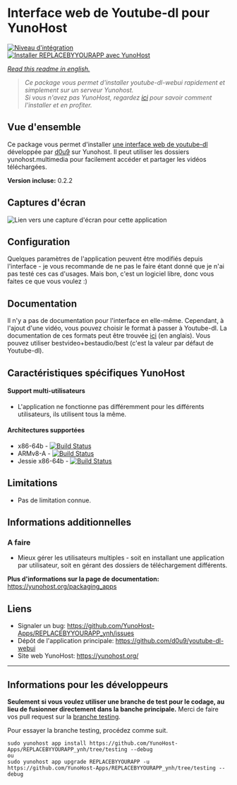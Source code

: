 # Interface web de Youtube-dl pour YunoHost

[![Niveau d'intégration](https://dash.yunohost.org/integration/REPLACEBYYOURAPP.svg)](https://dash.yunohost.org/appci/app/REPLACEBYYOURAPP)  
[![Installer REPLACEBYYOURAPP avec YunoHost](https://install-app.yunohost.org/install-with-yunohost.png)](https://install-app.yunohost.org/?app=REPLACEBYYOURAPP)

*[Read this readme in english.](./README.md)* 

> *Ce package vous permet d'installer youtube-dl-webui rapidement et simplement sur un serveur Yunohost.  
Si vous n'avez pas YunoHost, regardez [ici](https://yunohost.org/#/install) pour savoir comment l'installer et en profiter.*

## Vue d'ensemble
Ce package vous permet d'installer [une interface web de youtube-dl](https://github.com/d0u9/youtube-dl-webui) développée par [d0u9](https://github.com/d0u9) sur Yunohost. Il peut utiliser les dossiers yunohost.multimedia pour facilement accéder et partager les vidéos téléchargées.

**Version incluse:** 0.2.2

## Captures d'écran

![Lien vers une capture d'écran pour cette application](https://github.com/roukydesbois/youtube-dl-webui/raw/master/screen_shot/1.gif)

## Configuration

Quelques paramètres de l'application peuvent être modifiés depuis l'interface - je vous recommande de ne pas le faire étant donné que je n'ai pas testé ces cas d'usages. Mais bon, c'est un logiciel libre, donc vous faites ce que vous voulez :)

## Documentation

Il n'y a pas de documentation pour l'interface en elle-même. Cependant, à l'ajout d'une vidéo, vous pouvez choisir le format à passer à Youtube-dl. La documentation de ces formats peut être trouvée [ici](https://github.com/ytdl-org/youtube-dl#format-selection) (en anglais). Vous pouvez utiliser bestvideo+bestaudio/best (c'est la valeur par défaut de Youtube-dl).

## Caractéristiques spécifiques YunoHost

#### Support multi-utilisateurs

* L'application ne fonctionne pas différemment pour les différents utilisateurs, ils utilisent tous la même.

#### Architectures supportées

* x86-64b - [![Build Status](https://ci-apps.yunohost.org/ci/logs/REPLACEBYYOURAPP%20%28Apps%29.svg)](https://ci-apps.yunohost.org/ci/apps/REPLACEBYYOURAPP/)
* ARMv8-A - [![Build Status](https://ci-apps-arm.yunohost.org/ci/logs/REPLACEBYYOURAPP%20%28Apps%29.svg)](https://ci-apps-arm.yunohost.org/ci/apps/REPLACEBYYOURAPP/)
* Jessie x86-64b - [![Build Status](https://ci-stretch.nohost.me/ci/logs/REPLACEBYYOURAPP%20%28Apps%29.svg)](https://ci-stretch.nohost.me/ci/apps/REPLACEBYYOURAPP/)

## Limitations

* Pas de limitation connue.

## Informations additionnelles

### A faire

* Mieux gérer les utilisateurs multiples - soit en installant une application par utilisateur, soit en gérant des dossiers de téléchargement différents.

**Plus d'informations sur la page de documentation:**  
https://yunohost.org/packaging_apps

## Liens

 * Signaler un bug: https://github.com/YunoHost-Apps/REPLACEBYYOURAPP_ynh/issues
 * Dépôt de l'application principale: https://github.com/d0u9/youtube-dl-webui
 * Site web YunoHost: https://yunohost.org/

---

Informations pour les développeurs
----------------

**Seulement si vous voulez utiliser une branche de test pour le codage, au lieu de fusionner directement dans la banche principale.**
Merci de faire vos pull request sur la [branche testing](https://github.com/YunoHost-Apps/REPLACEBYYOURAPP_ynh/tree/testing).

Pour essayer la branche testing, procédez comme suit.
```
sudo yunohost app install https://github.com/YunoHost-Apps/REPLACEBYYOURAPP_ynh/tree/testing --debug
ou
sudo yunohost app upgrade REPLACEBYYOURAPP -u https://github.com/YunoHost-Apps/REPLACEBYYOURAPP_ynh/tree/testing --debug
```
